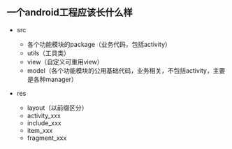 ## 一个android工程应该长什么样
- src
  - 各个功能模块的package（业务代码，包括activity）
  - utils（工具类）
  - view（自定义可重用view）
  - model（各个功能模块的公用基础代码，业务相关，不包括activity，主要是各种manager）
  
- res
    - layout（以前缀区分）
    - activity_xxx
    - include_xxx
    - item_xxx
    - fragment_xxx
